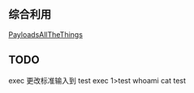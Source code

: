 ## 综合利用
[PayloadsAllTheThings](https://github.com/swisskyrepo/PayloadsAllTheThings)

## TODO
exec 更改标准输入到 test
exec 1>test
whoami
cat test
